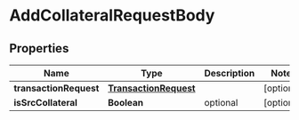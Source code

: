 

# AddCollateralRequestBody


## Properties

| Name | Type | Description | Notes |
|------------ | ------------- | ------------- | -------------|
|**transactionRequest** | [**TransactionRequest**](TransactionRequest.md) |  |  [optional] |
|**isSrcCollateral** | **Boolean** | optional |  [optional] |



